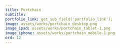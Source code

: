 ```yaml
---
title: Portchain
subtitle: 
portfolio_link: get_sub_field('portfolio_link');
image: assets/works/portchain_desktop.png
image_ipad: assets/works/portchain_tablet-1.png
image_iphone: assets/works/portchain_mobile-1.png
ord: 12
---
```


